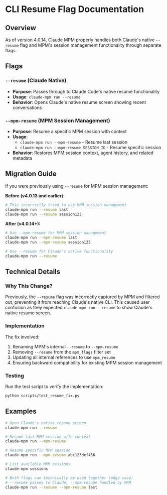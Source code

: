 # CLI Resume Flag Documentation

## Overview

As of version 4.0.14, Claude MPM properly handles both Claude's native `--resume` flag and MPM's session management functionality through separate flags.

## Flags

### `--resume` (Claude Native)
- **Purpose**: Passes through to Claude Code's native resume functionality
- **Usage**: `claude-mpm run --resume`
- **Behavior**: Opens Claude's native resume screen showing recent conversations

### `--mpm-resume` (MPM Session Management)
- **Purpose**: Resume a specific MPM session with context
- **Usage**: 
  - `claude-mpm run --mpm-resume` - Resume last session
  - `claude-mpm run --mpm-resume SESSION_ID` - Resume specific session
- **Behavior**: Restores MPM session context, agent history, and related metadata

## Migration Guide

If you were previously using `--resume` for MPM session management:

**Before (v4.0.13 and earlier):**
```bash
# This incorrectly tried to use MPM session management
claude-mpm run --resume last
claude-mpm run --resume session123
```

**After (v4.0.14+):**
```bash
# Use --mpm-resume for MPM session management
claude-mpm run --mpm-resume last
claude-mpm run --mpm-resume session123

# Use --resume for Claude's native functionality
claude-mpm run --resume
```

## Technical Details

### Why This Change?

Previously, the `--resume` flag was incorrectly captured by MPM and filtered out, preventing it from reaching Claude's native CLI. This caused user confusion as they expected `claude-mpm run --resume` to show Claude's native resume screen.

### Implementation

The fix involved:
1. Renaming MPM's internal `--resume` to `--mpm-resume`
2. Removing `--resume` from the `mpm_flags` filter set
3. Updating all internal references to use `mpm_resume`
4. Ensuring backward compatibility for existing MPM session management

### Testing

Run the test script to verify the implementation:
```bash
python scripts/test_resume_fix.py
```

## Examples

```bash
# Open Claude's native resume screen
claude-mpm run --resume

# Resume last MPM session with context
claude-mpm run --mpm-resume

# Resume specific MPM session
claude-mpm run --mpm-resume abc123def456

# List available MPM sessions
claude-mpm sessions

# Both flags can technically be used together (edge case)
# --resume passes to Claude, --mpm-resume handled by MPM
claude-mpm run --resume --mpm-resume last
```